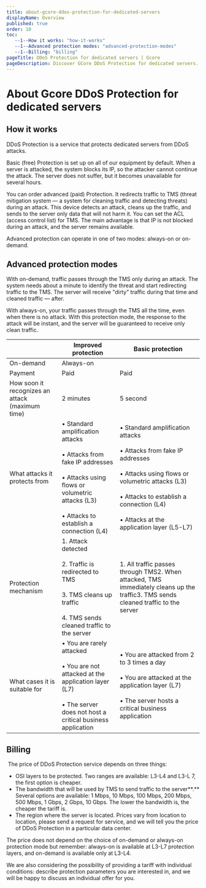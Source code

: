 ```yaml
---
title: about-gcore-ddos-protection-for-dedicated-servers
displayName: Overview
published: true
order: 10
toc:
   --1--How it works: "how-it-works"
   --1--Advanced protection modes: "advanced-protection-modes"
   --1--Billing: "billing"
pageTitle: DDoS Protection for dedicated servers | Gcore
pageDescription: Discover GCore DDoS Protection for dedicated servers. Choose between Basic (free) and Advanced (paid) Protection.
---
```

# About Gcore DDoS Protection for dedicated servers

## How it works
DDoS Protection is a service that protects dedicated servers from DDoS attacks.

Basic (free) Protection is set up on all of our equipment by default. When a server is attacked, the system blocks its IP, so the attacker cannot continue the attack. The server does not suffer, but it becomes unavailable for several hours.

You can order advanced (paid) Protection. It redirects traffic to TMS (threat mitigation system — a system for cleaning traffic and detecting threats) during an attack. This device detects an attack, cleans up the traffic, and sends to the server only data that will not harm it. You can set the ACL (access control list) for TMS. The main advantage is that IP is not blocked during an attack, and the server remains available.

Advanced protection can operate in one of two modes: always-on or on-demand.

## Advanced protection modes

With on-demand, traffic passes through the TMS only during an attack. The system needs about a minute to identify the threat and start redirecting traffic to the TMS. The server will receive "dirty" traffic during that time and cleaned traffic — after.

With always-on, your traffic passes through the TMS all the time, even when there is no attack. With this protection mode, the response to the attack will be instant, and the server will be guaranteed to receive only clean traffic.


|                                                     | Improved protection                                                                                                                                            | Basic protection                                                                                                                                                                                               |
|-----------------------------------------------------|--------------------------------------------------------------------------------------------------------------------------------------------------------------------|----------------------------------------------------------------------------------------------------------------------------------------------------------------------------------------------------------------|
| On-demand                                       | Always-on                                                                                                                                                          |
| Payment                                             | Paid                                                                                                                                                           | Paid                                                                                                                                                                                                           | Free                                                                                               |
| How soon it recognizes an attack (maximum time) | 2 minutes                                                                                                                                                    | 5 second                                                                                                                                                                                                 | 3 minutes                                                                                    |
| What attacks it protects from                       | • Standard amplification attacks<br><br>• Attacks from fake IP addresses<br><br>• Attacks using flows or volumetric attacks (L3)<br><br>• Attacks to establish a connection (L4) | • Standard amplification attacks<br><br>• Attacks from fake IP addresses<br><br>• Attacks using flows or volumetric attacks (L3)<br><br>• Attacks to establish a connection (L4)<br><br>• Attacks at the application layer (L5-L7) | • Standard amplification attacks<br><br>• Attacks from fake IP addresses                             |
| Protection mechanism                            | 1. Attack detected<br><br>2. Traffic is redirected to TMS<br><br>3. TMS cleans up traffic<br><br>4. TMS sends cleaned traffic to the server                                      | 1. All traffic passes through TMS2. When attacked, TMS immediately cleans up the traffic3. TMS sends cleaned traffic to the server                                                                   | 1. Attack detected<br><br>2. The attacked IP is blocked for a while                              |
| What cases it is suitable for                       | • You are rarely attacked<br><br>• You are not attacked at the application layer (L7)<br><br>• The server does not host a critical business application                    | • You are attacked from 2 to 3 times a day<br><br>• You are attacked at the application layer (L7)<br><br>• The server hosts a critical business application                                                           | • You are practically not attacked• The server does not host a critical business application |

## Billing

 The price of DDoS Protection service depends on three things:

- OSI layers to be protected. Two ranges are available: L3-L4 and L3-L 7, the first option is cheaper.   
- The bandwidth that will be used by TMS to send traffic to the server**.** Several options are available: 1 Mbps, 10 Mbps, 100 Mbps, 200 Mbps, 500 Mbps, 1 Gbps, 2 Gbps, 10 Gbps. The lower the bandwidth is, the cheaper the tariff is.
- The region where the server is located. Prices vary from location to location, please send a request for service, and we will tell you the price of DDoS Protection in a particular data center.

The price does not depend on the choice of on-demand or always-on protection mode but remember: always-on is available at L3-L7 protection layers, and on-demand is available only at L3-L4.

We are also considering the possibility of providing a tariff with individual conditions: describe protection parameters you are interested in, and we will be happy to discuss an individual offer for you.
